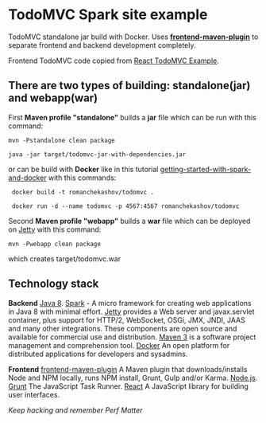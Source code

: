 # TodoMVC Spark site example
TodoMVC standalone jar build with Docker. Uses **[frontend-maven-plugin](https://github.com/eirslett/frontend-maven-plugin)** to separate frontend and backend development completely.

Frontend TodoMVC code copied from [React TodoMVC Example](https://github.com/tastejs/todomvc/tree/gh-pages/examples/react).

## There are two types of building: standalone(jar) and webapp(war)
 First **Maven profile "standalone"** builds a **jar** file which can be run with this command:
 
 ```
 mvn -Pstandalone clean package
 ```
 ```
 java -jar target/todomvc-jar-with-dependencies.jar
 ```
 
 or can be build with **Docker** like in this tutorial [getting-started-with-spark-and-docker](https://sparktutorials.github.io/2015/04/14/getting-started-with-spark-and-docker.html)
 with this commands:
 
 ```
  docker build -t romanchekashov/todomvc .
 ```
 ```
  docker run -d --name todomvc -p 4567:4567 romanchekashov/todomvc
 ```
 
 
 Second **Maven profile "webapp"** builds a **war** file which can be deployed on [Jetty](http://www.eclipse.org/jetty/) with this command:
  
 ```
 mvn -Pwebapp clean package
 ```
 
 which creates target/todomvc.war
    
## Technology stack

**Backend**
[Java 8](http://www.oracle.com/technetwork/java/javase/downloads/jdk8-downloads-2133151.html).
[Spark](http://sparkjava.com/) - A micro framework for creating web applications in Java 8 with minimal effort.
[Jetty](http://www.eclipse.org/jetty/) provides a Web server and javax.servlet container, plus support for HTTP/2, WebSocket, OSGi, JMX, JNDI, JAAS and many other integrations. These components are open source and available for commercial use and distribution.
[Maven 3](https://maven.apache.org/) is a software project management and comprehension tool.
[Docker](https://www.docker.com/) An open platform for distributed applications for developers and sysadmins.

**Frontend**
[frontend-maven-plugin](https://github.com/eirslett/frontend-maven-plugin) A Maven plugin that downloads/installs Node and NPM locally, runs NPM install, Grunt, Gulp and/or Karma.
[Node.js](https://nodejs.org/).
[Grunt](http://gruntjs.com/) The JavaScript Task Runner.
[React](https://facebook.github.io/react/) A JavaScript library for building user interfaces.

*Keep hacking and remember Perf Matter*